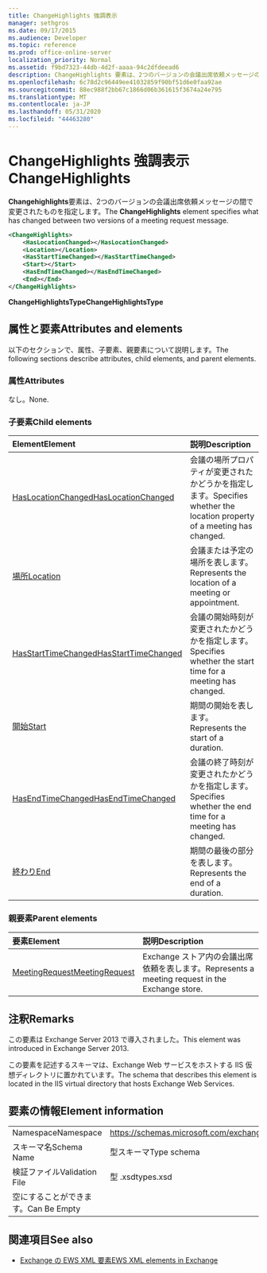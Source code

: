 ```yaml
---
title: ChangeHighlights 強調表示
manager: sethgros
ms.date: 09/17/2015
ms.audience: Developer
ms.topic: reference
ms.prod: office-online-server
localization_priority: Normal
ms.assetid: f9bd7323-44db-4d2f-aaaa-94c2dfdeead6
description: ChangeHighlights 要素は、2つのバージョンの会議出席依頼メッセージの間で変更されたものを指定します。
ms.openlocfilehash: 6c78d2c96449ee41032859f90bf51d6e0faa92ae
ms.sourcegitcommit: 88ec988f2bb67c1866d06b361615f3674a24e795
ms.translationtype: MT
ms.contentlocale: ja-JP
ms.lasthandoff: 05/31/2020
ms.locfileid: "44463280"
---
```

# <a name="changehighlights"></a><span data-ttu-id="15deb-103">ChangeHighlights 強調表示</span><span class="sxs-lookup"><span data-stu-id="15deb-103">ChangeHighlights</span></span>

<span data-ttu-id="15deb-104">**Changehighlights**要素は、2つのバージョンの会議出席依頼メッセージの間で変更されたものを指定します。</span><span class="sxs-lookup"><span data-stu-id="15deb-104">The **ChangeHighlights** element specifies what has changed between two versions of a meeting request message.</span></span> 
  
```XML
<ChangeHighlights>
    <HasLocationChanged></HasLocationChanged>
    <Location></Location>
    <HasStartTimeChanged></HasStartTimeChanged>
    <Start></Start>
    <HasEndTimeChanged></HasEndTimeChanged>
    <End></End>
</ChangeHighlights>
```

 <span data-ttu-id="15deb-105">**ChangeHighlightsType**</span><span class="sxs-lookup"><span data-stu-id="15deb-105">**ChangeHighlightsType**</span></span>
## <a name="attributes-and-elements"></a><span data-ttu-id="15deb-106">属性と要素</span><span class="sxs-lookup"><span data-stu-id="15deb-106">Attributes and elements</span></span>

<span data-ttu-id="15deb-107">以下のセクションで、属性、子要素、親要素について説明します。</span><span class="sxs-lookup"><span data-stu-id="15deb-107">The following sections describe attributes, child elements, and parent elements.</span></span>
  
### <a name="attributes"></a><span data-ttu-id="15deb-108">属性</span><span class="sxs-lookup"><span data-stu-id="15deb-108">Attributes</span></span>

<span data-ttu-id="15deb-109">なし。</span><span class="sxs-lookup"><span data-stu-id="15deb-109">None.</span></span>
  
### <a name="child-elements"></a><span data-ttu-id="15deb-110">子要素</span><span class="sxs-lookup"><span data-stu-id="15deb-110">Child elements</span></span>

|<span data-ttu-id="15deb-111">**Element**</span><span class="sxs-lookup"><span data-stu-id="15deb-111">**Element**</span></span>|<span data-ttu-id="15deb-112">**説明**</span><span class="sxs-lookup"><span data-stu-id="15deb-112">**Description**</span></span>|
|:-----|:-----|
|[<span data-ttu-id="15deb-113">HasLocationChanged</span><span class="sxs-lookup"><span data-stu-id="15deb-113">HasLocationChanged</span></span>](haslocationchanged.md) <br/> |<span data-ttu-id="15deb-114">会議の場所プロパティが変更されたかどうかを指定します。</span><span class="sxs-lookup"><span data-stu-id="15deb-114">Specifies whether the location property of a meeting has changed.</span></span>  <br/> |
|[<span data-ttu-id="15deb-115">場所</span><span class="sxs-lookup"><span data-stu-id="15deb-115">Location</span></span>](location.md) <br/> |<span data-ttu-id="15deb-116">会議または予定の場所を表します。</span><span class="sxs-lookup"><span data-stu-id="15deb-116">Represents the location of a meeting or appointment.</span></span>  <br/> |
|[<span data-ttu-id="15deb-117">HasStartTimeChanged</span><span class="sxs-lookup"><span data-stu-id="15deb-117">HasStartTimeChanged</span></span>](hasstarttimechanged.md) <br/> |<span data-ttu-id="15deb-118">会議の開始時刻が変更されたかどうかを指定します。</span><span class="sxs-lookup"><span data-stu-id="15deb-118">Specifies whether the start time for a meeting has changed.</span></span>  <br/> |
|[<span data-ttu-id="15deb-119">開始</span><span class="sxs-lookup"><span data-stu-id="15deb-119">Start</span></span>](start.md) <br/> |<span data-ttu-id="15deb-120">期間の開始を表します。</span><span class="sxs-lookup"><span data-stu-id="15deb-120">Represents the start of a duration.</span></span>  <br/> |
|[<span data-ttu-id="15deb-121">HasEndTimeChanged</span><span class="sxs-lookup"><span data-stu-id="15deb-121">HasEndTimeChanged</span></span>](hasendtimechanged.md) <br/> |<span data-ttu-id="15deb-122">会議の終了時刻が変更されたかどうかを指定します。</span><span class="sxs-lookup"><span data-stu-id="15deb-122">Specifies whether the end time for a meeting has changed.</span></span>  <br/> |
|[<span data-ttu-id="15deb-123">終わり</span><span class="sxs-lookup"><span data-stu-id="15deb-123">End </span></span>](end-ex15websvcsotherref.md) <br/> |<span data-ttu-id="15deb-124">期間の最後の部分を表します。</span><span class="sxs-lookup"><span data-stu-id="15deb-124">Represents the end of a duration.</span></span>  <br/> |
   
### <a name="parent-elements"></a><span data-ttu-id="15deb-125">親要素</span><span class="sxs-lookup"><span data-stu-id="15deb-125">Parent elements</span></span>

|<span data-ttu-id="15deb-126">**要素**</span><span class="sxs-lookup"><span data-stu-id="15deb-126">**Element**</span></span>|<span data-ttu-id="15deb-127">**説明**</span><span class="sxs-lookup"><span data-stu-id="15deb-127">**Description**</span></span>|
|:-----|:-----|
|[<span data-ttu-id="15deb-128">MeetingRequest</span><span class="sxs-lookup"><span data-stu-id="15deb-128">MeetingRequest</span></span>](meetingrequest.md) <br/> |<span data-ttu-id="15deb-129">Exchange ストア内の会議出席依頼を表します。</span><span class="sxs-lookup"><span data-stu-id="15deb-129">Represents a meeting request in the Exchange store.</span></span>  <br/> |
   
## <a name="remarks"></a><span data-ttu-id="15deb-130">注釈</span><span class="sxs-lookup"><span data-stu-id="15deb-130">Remarks</span></span>

<span data-ttu-id="15deb-131">この要素は Exchange Server 2013 で導入されました。</span><span class="sxs-lookup"><span data-stu-id="15deb-131">This element was introduced in Exchange Server 2013.</span></span>
  
<span data-ttu-id="15deb-132">この要素を記述するスキーマは、Exchange Web サービスをホストする IIS 仮想ディレクトリに置かれています。</span><span class="sxs-lookup"><span data-stu-id="15deb-132">The schema that describes this element is located in the IIS virtual directory that hosts Exchange Web Services.</span></span>
  
## <a name="element-information"></a><span data-ttu-id="15deb-133">要素の情報</span><span class="sxs-lookup"><span data-stu-id="15deb-133">Element information</span></span>

|||
|:-----|:-----|
|<span data-ttu-id="15deb-134">Namespace</span><span class="sxs-lookup"><span data-stu-id="15deb-134">Namespace</span></span>  <br/> |https://schemas.microsoft.com/exchange/services/2006/types  <br/> |
|<span data-ttu-id="15deb-135">スキーマ名</span><span class="sxs-lookup"><span data-stu-id="15deb-135">Schema Name</span></span>  <br/> |<span data-ttu-id="15deb-136">型スキーマ</span><span class="sxs-lookup"><span data-stu-id="15deb-136">Type schema</span></span>  <br/> |
|<span data-ttu-id="15deb-137">検証ファイル</span><span class="sxs-lookup"><span data-stu-id="15deb-137">Validation File</span></span>  <br/> |<span data-ttu-id="15deb-138">型 .xsd</span><span class="sxs-lookup"><span data-stu-id="15deb-138">types.xsd</span></span>  <br/> |
|<span data-ttu-id="15deb-139">空にすることができます。</span><span class="sxs-lookup"><span data-stu-id="15deb-139">Can Be Empty</span></span>  <br/> ||
   
## <a name="see-also"></a><span data-ttu-id="15deb-140">関連項目</span><span class="sxs-lookup"><span data-stu-id="15deb-140">See also</span></span>



- [<span data-ttu-id="15deb-141">Exchange の EWS XML 要素</span><span class="sxs-lookup"><span data-stu-id="15deb-141">EWS XML elements in Exchange</span></span>](ews-xml-elements-in-exchange.md)

